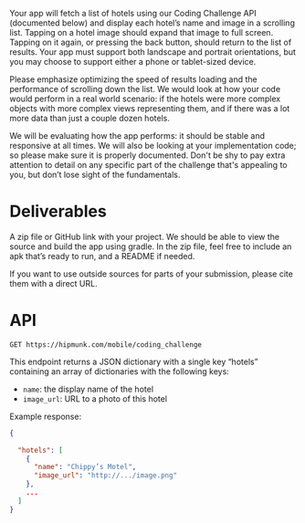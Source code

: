 Your app will fetch a list of hotels using our Coding Challenge API (documented below) and display each hotel’s name and image in a scrolling list. Tapping on a hotel image should expand that image to full screen. Tapping on it again, or pressing the back button, should return to the list of results. Your app must support both landscape and portrait orientations, but you may choose to support either a phone or tablet-sized device.

Please emphasize optimizing the speed of results loading and the performance of scrolling down the list. We would look at how your code would perform in a real world scenario: if the hotels were more complex objects with more complex views representing them, and if there was a lot more data than just a couple dozen hotels.

We will be evaluating how the app performs: it should be stable and responsive at all times. We will also be looking at your implementation code; so please make sure it is properly documented. Don't be shy to pay extra attention to detail on any specific part of the challenge that's appealing to you, but don’t lose sight of the fundamentals. 

# Deliverables

A zip file or GitHub link with your project. We should be able to view the source and build the app using gradle. In the zip file, feel free to include an apk that’s ready to run, and a README if needed.

If you want to use outside sources for parts of your submission, please cite them with a direct URL.

# API

`GET https://hipmunk.com/mobile/coding_challenge`

This endpoint returns a JSON dictionary with a single key “hotels” containing an array of dictionaries with the following keys:

 * `name`: the display name of the hotel
 * `image_url`: URL to a photo of this hotel


Example response:

```json
{
  
  "hotels": [
    {
      "name": "Chippy’s Motel",
      "image_url": "http://.../image.png"
    },
    ...
  ]
}
```
